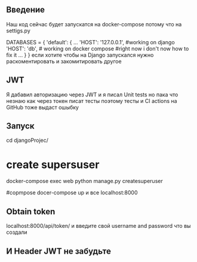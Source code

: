 ## Введение
Наш код сейчас будет запускатся на docker-compose потому что на settigs.py

DATABASES = {
    'default': {
        ...
        'HOST': '127.0.0.1', #working on django
        'HOST': 'db', # working on docker compose #right now i don't now how to fix it
        ...
        }
    }
    если хотите чтобы на Django запускался нужно раскоментировать и закомитировать другое

## JWT 
Я дабавил авторизацию через JWT и я писал Unit tests  но пака что незнаю как через токен писат тесты поэтому тесты и CI actions на GitHub тоже выдаст ошыбку


## Запуск
cd djangoProjec/

# create supersuser
docker-compose exec web python manage.py createsuperuser

#copmpose
docer-compose up
и все 
localhost:8000
 
## Obtain token
localhost:8000/api/token/
и введите свой username and password что вы создали

##  И Header JWT не забудьте
